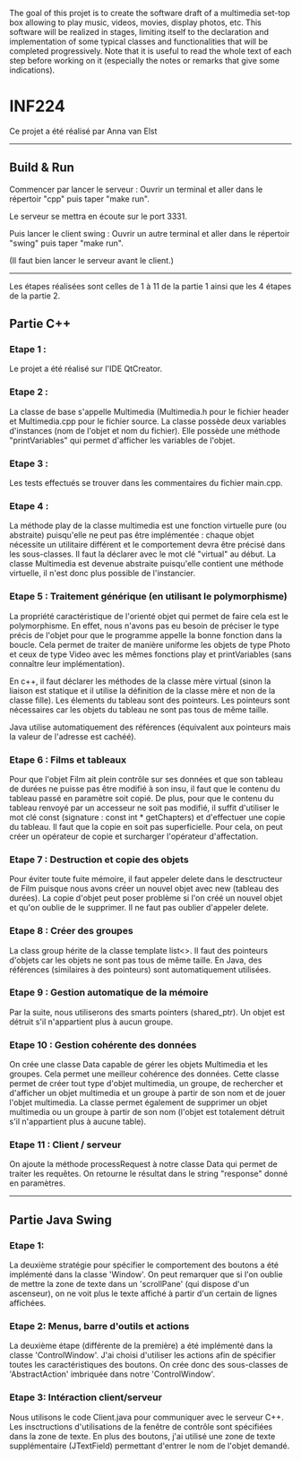 The goal of this projet is to create the software draft of a multimedia set-top box allowing to play music, videos, movies, display photos, etc. This software will be realized in stages, limiting itself to the declaration and implementation of some typical classes and functionalities that will be completed progressively. Note that it is useful to read the whole text of each step before working on it (especially the notes or remarks that give some indications).

# INF224

Ce projet a été réalisé par Anna van Elst

***

## Build & Run 

Commencer par lancer le serveur : 
Ouvrir un terminal et aller dans le répertoir "cpp" puis taper "make run".

Le serveur se mettra en écoute sur le port 3331.

Puis lancer le client swing : 
Ouvrir un autre terminal et aller dans le répertoir "swing" puis taper "make run".

(Il faut bien lancer le serveur avant le client.)

***

Les étapes réalisées sont celles de 1 à 11 de la partie 1 ainsi que les 4 étapes de la partie 2.

## Partie C++

### Etape 1 : 

Le projet a été réalisé sur l'IDE QtCreator. 

### Etape 2 :

La classe de base s'appelle Multimedia (Multimedia.h pour le fichier header et Multimedia.cpp pour le fichier source. La classe possède deux variables d'instances (nom de l'objet et nom du fichier).
Elle possède une méthode "printVariables" qui permet d'afficher les variables de l'objet.

### Etape 3 :

Les tests effectués se trouver dans les commentaires du fichier main.cpp.

### Etape 4 :

La méthode play de la classe multimedia est une fonction virtuelle pure (ou abstraite) puisqu'elle ne peut pas être implémentée : chaque objet nécessite un utilitaire différent et le comportement devra être précisé dans les sous-classes. Il faut la déclarer avec le mot clé "virtual" au début.
La classe Multimedia est devenue abstraite puisqu'elle contient une méthode virtuelle, il n'est donc plus possible de l'instancier. 

### Etape 5 : Traitement générique (en utilisant le polymorphisme) 

La propriété caractéristique de l'orienté objet qui permet de faire cela est le polymorphisme. En effet, nous n'avons pas eu besoin de préciser le type précis de l'objet pour que le programme appelle la bonne fonction dans la boucle. Cela permet de traiter de manière uniforme les objets de type Photo et ceux de type Video avec les mêmes fonctions play et printVariables (sans connaître leur implémentation). 

En c++, il faut déclarer les méthodes de la classe mère virtual (sinon la liaison est statique et il utilise la définition de la classe mère et non de la classe fille). Les élements du tableau sont des pointeurs. Les pointeurs sont nécessaires car les objets du tableau ne sont pas tous de même taille. 

Java utilise automatiquement des références (équivalent aux pointeurs mais la valeur de l'adresse est cachéé).

### Etape 6 : Films et tableaux

Pour que l'objet Film ait plein contrôle sur ses données et que son tableau de durées ne puisse pas être modifié à son insu, il faut que le contenu du tableau passé en paramètre soit copié. De plus, pour que le contenu du tableau renvoyé par un accesseur ne soit pas modifié, il suffit d'utiliser le mot clé const (signature : const int * getChapters) et d'effectuer une copie du tableau. 
Il faut que la copie en soit pas superficielle. Pour cela, on peut créer un opérateur de copie et surcharger l'opérateur d'affectation.

### Etape 7 : Destruction et copie des objets

Pour éviter toute fuite mémoire, il faut appeler delete dans le desctructeur de Film puisque nous avons créer un nouvel objet avec new (tableau des durées). La copie d'objet peut poser problème si l'on créé un nouvel objet et qu'on oublie de le supprimer. Il ne faut pas oublier d'appeler delete.

### Etape 8 : Créer des groupes

La class group hérite de la classe template list<>.
Il faut des pointeurs d'objets car les objets ne sont pas tous de même taille. 
En Java, des références (similaires à des pointeurs) sont automatiquement utilisées.

### Etape 9 : Gestion automatique de la mémoire

Par la suite, nous utiliserons des smarts pointers (shared_ptr<type>).
Un objet est détruit s'il n'appartient plus à aucun groupe.

### Etape 10 : Gestion cohérente des données

On crée une classe Data capable de gérer les objets Multimedia et les groupes. Cela permet une meilleur cohérence des données.
Cette classe permet de créer tout type d'objet multimedia, un groupe, de rechercher et d'afficher un objet multimedia et un groupe à partir de son nom et de jouer l'objet multimedia. La classe permet également de supprimer un objet multimedia ou un groupe à partir de son nom (l'objet est totalement détruit s'il n'appartient plus à aucune table).


### Etape 11 : Client / serveur

On ajoute la méthode processRequest à notre classe Data qui permet de traiter les requêtes.
On retourne le résultat dans le string "response" donné en paramètres.

***

## Partie Java Swing

### Etape 1: 

La deuxième stratégie pour spécifier le comportement des boutons a été implémenté dans la classe 'Window'. On peut remarquer que si l'on oublie de mettre la zone de texte dans un 'scrollPane' (qui dispose d'un ascenseur), on ne voit plus le texte affiché à partir d'un certain de lignes affichées.  

### Etape 2:  Menus, barre d'outils et actions

La deuxième étape (différente de la première) a été implémenté dans la classe 'ControlWindow'.
J'ai choisi d'utiliser les actions afin de spécifier toutes les caractéristiques des boutons.
On crée donc des sous-classes de 'AbstractAction' imbriquée dans notre 'ControlWindow'.


### Etape 3: Intéraction client/serveur

Nous utilisons le code Client.java pour communiquer avec le serveur C++.
Les insctructions d'utilisations de la fenêtre de contrôle sont spécifiées dans la zone de texte. En plus des boutons, j'ai utilisé une zone de texte supplémentaire (JTextField) permettant d'entrer le nom de l'objet demandé.
 

